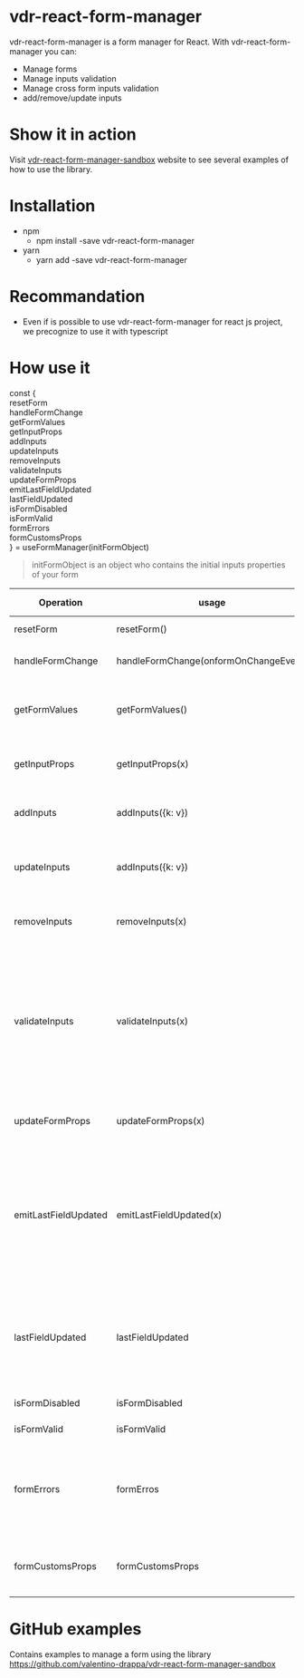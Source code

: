 # vdr-react-form-manager

vdr-react-form-manager is a form manager for React. With vdr-react-form-manager
you can:

- Manage forms
- Manage inputs validation
- Manage cross form inputs validation
- add/remove/update inputs

# Show it in action

Visit [vdr-react-form-manager-sandbox](https://vdr-react-form-manager-sandbox.herokuapp.com/basic/text) website to see several examples of how to use the library.

# Installation

- npm
  - npm install -save vdr-react-form-manager
- yarn
  - yarn add -save vdr-react-form-manager

# Recommandation

- Even if is possible to use vdr-react-form-manager for react js project, we precognize to use
  it with typescript

# How use it

const { <br />
resetForm <br />
handleFormChange <br />
getFormValues <br />
getInputProps <br />
addInputs <br />
updateInputs <br />
removeInputs <br />
validateInputs <br />
updateFormProps <br />
emitLastFieldUpdated <br />
lastFieldUpdated <br />
isFormDisabled <br />
isFormValid <br />
formErrors <br />
formCustomsProps <br />
} = useFormManager(initFormObject)

> initFormObject is an object who contains the initial inputs properties of your form

| Operation            | usage                                 | return value             | description                                                                                                                                                                                                                |
| -------------------- | ------------------------------------- | ------------------------ | -------------------------------------------------------------------------------------------------------------------------------------------------------------------------------------------------------------------------- |
| resetForm            | resetForm()                           | void                     | reset the form with the initialValues                                                                                                                                                                                      |
| handleFormChange     | handleFormChange(onformOnChangeEvent) | void                     | Pass the formOnChangeEvent to this method                                                                                                                                                                                  |
| getFormValues        | getFormValues()                       | { k : v }                | return an object with form values<br /><br />k : input name<br />v : input value(s)                                                                                                                                        |
| getInputProps        | getInputProps(x)                      | input properties         | return the input properties<br /><br />x : input name                                                                                                                                                                      |
| addInputs            | addInputs({k: v})                     | void                     | add new input(s)<br /><br />k : input name<br />v : input properties                                                                                                                                                       |
| updateInputs         | addInputs({k: v})                     | void                     | update input(s)<br /><br />k : input name<br />v : input properties to update                                                                                                                                              |
| removeInputs         | removeInputs(x)                       | void                     | remove input(s)<br /><br />x : array of input name                                                                                                                                                                         |
| validateInputs       | validateInputs(x)                     | void                     | will check the validity of your form and inputs. Each input.errors and formErros will be regenared,<br /><br />x : null = all inputs will be checked<br /><br />x : string[] = only the inputs is the list will be checked |
| updateFormProps      | updateFormProps(x)                    | void                     | update the form properties<br /><br />x : FormProperties                                                                                                                                                                   |
| emitLastFieldUpdated | emitLastFieldUpdated(x)               | void                     | configure if you want to receive the name of the latest input updated<br /><br />x : true -> lastFieldUpdated will be setted<br />x : false -> lastfieldUpdated = null<br>default is true                                  |
| lastFieldUpdated     | lastFieldUpdated                      | { inputName: x } or null | x : contains the name of the latest input updated if emitLastFieldUpdated = true<br /><br />return null if emitLastFieldUpdated = false                                                                                    |
| isFormDisabled       | isFormDisabled                        | boolean                  | contains the form disabled status                                                                                                                                                                                          |
| isFormValid          | isFormValid                           | boolean                  | contais the form validity status                                                                                                                                                                                           |
| formErrors           | formErros                             | x                        | contains the form errors<br /><br />x : empty array if no errors<br />x : string[] array of string if the form has errors                                                                                                  |
| formCustomsProps     | formCustomsProps                      | { k : v }                | return an object with form values<br /><br />k : key<br />v: value                                                                                                                                                         |

# GitHub examples

Contains examples to manage a form using the library
https://github.com/valentino-drappa/vdr-react-form-manager-sandbox

